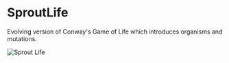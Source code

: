 # SproutLife
Evolving version of Conway's Game of Life which introduces organisms and mutations.

![Sprout Life](https://github.com/ShprAlex/SproutLife/blob/master/resources/images/SproutLife_2016-01-27.gif)

